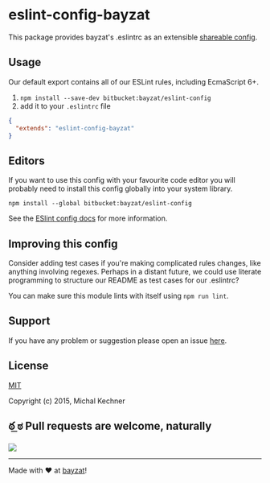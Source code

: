 # eslint-config-bayzat

This package provides bayzat's .eslintrc as an extensible [shareable config](http://eslint.org/docs/developer-guide/shareable-configs.html).

## Usage

Our default export contains all of our ESLint rules, including EcmaScript 6+.

1. `npm install --save-dev bitbucket:bayzat/eslint-config `
2. add it to your `.eslintrc` file

```json
{
  "extends": "eslint-config-bayzat"
}

```

## Editors

If you want to use this config with your favourite code editor you will probably need to install this config globally into your system library.

`npm install --global bitbucket:bayzat/eslint-config`

See the [ESlint config docs](http://eslint.org/docs/user-guide/configuring#extending-configuration-files)
for more information.

## Improving this config

Consider adding test cases if you're making complicated rules changes, like
anything involving regexes. Perhaps in a distant future, we could use literate
programming to structure our README as test cases for our .eslintrc?

You can make sure this module lints with itself using `npm run lint`.

## Support
If you have any problem or suggestion please open an issue [here](https://bitbucket.org/bayzat/eslint-config/issues).

## License

[MIT](http://opensource.org/licenses/MIT)

Copyright (c) 2015, Michal Kechner

## ఠ ͟ಠ Pull requests are welcome, naturally

![](http://i.imgur.com/Ikzywtp.gif)

----

Made with ♥ at [bayzat](http://bayzat.com)!